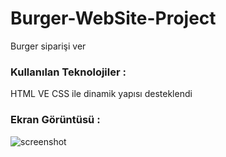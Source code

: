 <h1>Burger-WebSite-Project</h1>
Burger siparişi ver
<h3>Kullanılan Teknolojiler :</h3>
HTML VE CSS ile dinamik yapısı desteklendi 
<h3>Ekran Görüntüsü :</h3>

![screenshot](screenshot.gif)
